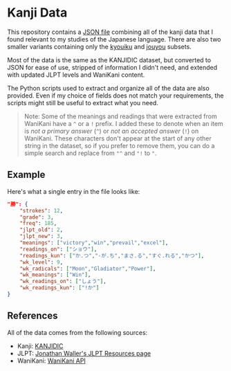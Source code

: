 # Kanji Data

This repository contains a [JSON file](kanji.json) combining all of the kanji data that I found relevant to my studies of the Japanese language. There are also two smaller variants containing only the [kyouiku](kanji-kyouiku.json) and [jouyou](kanji-jouyou.json) subsets.

Most of the data is the same as the KANJIDIC dataset, but converted to JSON for ease of use, stripped of information I didn't need, and extended with updated JLPT levels and WaniKani content.

The Python scripts used to extract and organize all of the data are also provided. Even if my choice of fields does not match your requirements, the scripts might still be useful to extract what you need.

> Note: Some of the meanings and readings that were extracted from WaniKani have a `^` or a `!` prefix. I added these to denote when an item is *not a primary answer* (`^`) or *not an accepted answer* (`!`) on WaniKani. These characters don't appear at the start of any other string in the dataset, so if you prefer to remove them, you can do a simple search and replace from `"^` and `"!` to `"`.

## Example

Here's what a single entry in the file looks like:

```json
"勝": {
    "strokes": 12,
    "grade": 3,
    "freq": 185,
    "jlpt_old": 2,
    "jlpt_new": 3,
    "meanings": ["victory","win","prevail","excel"],
    "readings_on": ["ショウ"],
    "readings_kun": ["か.つ","-が.ち","まさ.る","すぐ.れる","かつ"],
    "wk_level": 9,
    "wk_radicals": ["Moon","Gladiator","Power"],
    "wk_meanings": ["Win"],
    "wk_readings_on": ["しょう"],
    "wk_readings_kun": ["!か"]
}
```

## References

All of the data comes from the following sources:

- Kanji: [KANJIDIC](http://www.edrdg.org/wiki/index.php/KANJIDIC_Project)
- JLPT: [Jonathan Waller's JLPT Resources page](http://www.tanos.co.uk/jlpt/)
- WaniKani: [WaniKani API](https://docs.api.wanikani.com/)
